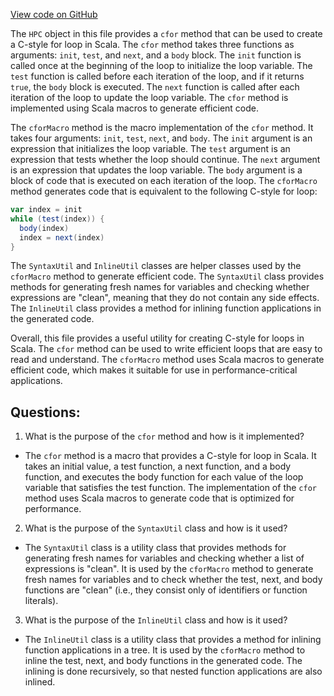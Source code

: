 [View code on GitHub](https://github.com/alephium/alephium/blob/master/macros/src/main/scala/org/alephium/macros/HPC.scala)

The `HPC` object in this file provides a `cfor` method that can be used to create a C-style for loop in Scala. The `cfor` method takes three functions as arguments: `init`, `test`, and `next`, and a `body` block. The `init` function is called once at the beginning of the loop to initialize the loop variable. The `test` function is called before each iteration of the loop, and if it returns `true`, the `body` block is executed. The `next` function is called after each iteration of the loop to update the loop variable. The `cfor` method is implemented using Scala macros to generate efficient code.

The `cforMacro` method is the macro implementation of the `cfor` method. It takes four arguments: `init`, `test`, `next`, and `body`. The `init` argument is an expression that initializes the loop variable. The `test` argument is an expression that tests whether the loop should continue. The `next` argument is an expression that updates the loop variable. The `body` argument is a block of code that is executed on each iteration of the loop. The `cforMacro` method generates code that is equivalent to the following C-style for loop:

```scala
var index = init
while (test(index)) {
  body(index)
  index = next(index)
}
```

The `SyntaxUtil` and `InlineUtil` classes are helper classes used by the `cforMacro` method to generate efficient code. The `SyntaxUtil` class provides methods for generating fresh names for variables and checking whether expressions are "clean", meaning that they do not contain any side effects. The `InlineUtil` class provides a method for inlining function applications in the generated code.

Overall, this file provides a useful utility for creating C-style for loops in Scala. The `cfor` method can be used to write efficient loops that are easy to read and understand. The `cforMacro` method uses Scala macros to generate efficient code, which makes it suitable for use in performance-critical applications.
## Questions: 
 1. What is the purpose of the `cfor` method and how is it implemented?
- The `cfor` method is a macro that provides a C-style for loop in Scala. It takes an initial value, a test function, a next function, and a body function, and executes the body function for each value of the loop variable that satisfies the test function. The implementation of the `cfor` method uses Scala macros to generate code that is optimized for performance.

2. What is the purpose of the `SyntaxUtil` class and how is it used?
- The `SyntaxUtil` class is a utility class that provides methods for generating fresh names for variables and checking whether a list of expressions is "clean". It is used by the `cforMacro` method to generate fresh names for variables and to check whether the test, next, and body functions are "clean" (i.e., they consist only of identifiers or function literals).

3. What is the purpose of the `InlineUtil` class and how is it used?
- The `InlineUtil` class is a utility class that provides a method for inlining function applications in a tree. It is used by the `cforMacro` method to inline the test, next, and body functions in the generated code. The inlining is done recursively, so that nested function applications are also inlined.